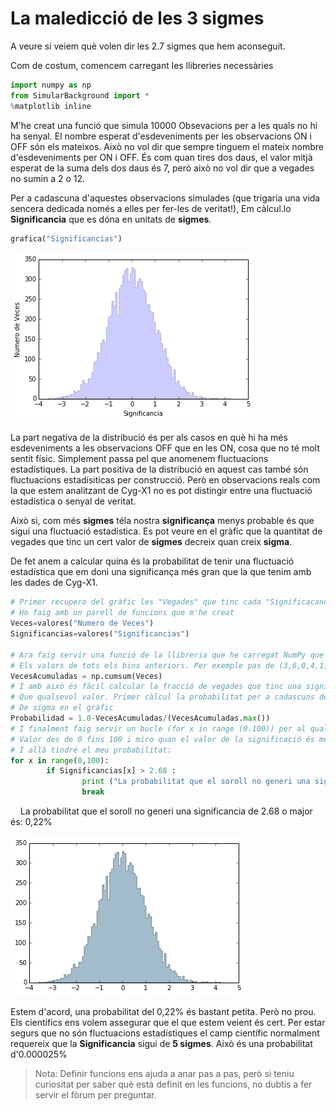 # La maledicció de les 3 sigmes

A veure si veiem què volen dir les 2.7 sigmes que hem aconseguit.

Com de costum, comencem carregant les llibreries necessàries

 

```python
import numpy as np
from SimularBackground import *
%matplotlib inline
```

M'he creat una funció que simula 10000 Obsevacions per a les quals no hi ha senyal. El nombre esperat d'esdeveniments per les observacions ON i OFF són els mateixos. Això no vol dir que sempre tinguem el mateix nombre d'esdeveniments per ON i OFF. És com quan tires dos daus, el valor mitjà esperat de la suma dels dos daus és 7, però això no vol dir que a vegades no sumin a 2 o 12.

Per a cadascuna d'aquestes observacions simulades (que trigaria una vida sencera dedicada només a elles per fer-les de veritat!), Em càlcul.lo **Significancia** que es dóna en unitats de **sigmes**.


```python
grafica("Significancias")
```


![png](night_2_5_files/night_2_5_3_0.png)

La part negativa de la distribució és per als casos en què hi ha més esdeveniments a les observacions OFF que en les ON, cosa que no té molt sentit físic. Simplement passa pel que anomenem fluctuacions estadístiques. La part positiva de la distribució en aquest cas també són fluctuacions estadísiticas per construcció. Però en observacions reals com la que estem analitzant de Cyg-X1 no es pot distingir entre una fluctuació estadística o senyal de veritat.

Això si, com més **sigmes** téla nostra **significança** menys probable és que sigui una fluctuació estadística. Es pot veure en el gràfic que la quantitat de vegades que tinc un cert valor de **sigmes** decreix quan creix **sigma**.

De fet anem a calcular quina és la probabilitat de tenir una fluctuació estadística que em doni una significança més gran que la que tenim amb les dades de Cyg-X1.


```python
# Primer recupero del gràfic les "Vegades" que tinc cada "Significacancia"
# Ho faig amb un parell de funcions que m'he creat
Veces=valores("Numero de Veces")
Significancias=valores("Significancias")

# Ara faig servir una funció de la llibreria que he carregat NumPy que per a cada bin em suma
# Els valors de tots els bins anteriors. Per exemple pas de (3,6,0,4,1) a (3,9,9,13,14)
VecesAcumuladas = np.cumsum(Veces)
# I amb això és fàcil calcular la fracció de vegades que tinc una significança major
# Que qualsevol valor. Primer càlcul la probabilitat per a cadascuns dels valors
# De sigma en el gràfic
Probabilidad = 1.0-VecesAcumuladas/(VecesAcumuladas.max())
# I finalment faig servir un bucle (for x in range (0.100)) per al qual x va canviant de
# Valor des de 0 fins 100 i miro quan el valor de la significació és més gran que 2.68
# I allà tindré el meu probabilitat:
for x in range(0,100):
        if Significancias[x] > 2.68 :
                print ("La probabilitat que el soroll no generi una significancia de 2.68 o major és:", Probabilidad[x]*100, "%")
                break
```

    La probabilitat que el soroll no generi una significancia de 2.68 o major és: 0,22%


![png](night_2_5_files/night_2_5_5_1.png)

Estem d'acord, una probabilitat del 0,22% és bastant petita. Però no prou. Els científics ens volem assegurar que el que estem veient és cert. Per estar segurs que no són fluctuacions estadístiques el camp científic normalment requereix que la **Significancia** sigui de **5 sigmes**. Això és una probabilitat d'0.000025%

> Nota: Definir funcions ens ajuda a anar pas a pas, però si teniu curiositat per saber què està definit en les funcions, no dubtis a fer servir el fòrum per preguntar.

